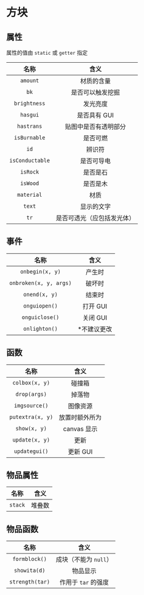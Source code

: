 # 方块
## 属性
属性的值由 `static` 或 `getter` 指定

| 名称 | 含义 |
| :-: | :-: |
| `amount` | 材质的含量 |
| `bk` | 是否可以触发挖掘 |
| `brightness` | 发光亮度 |
| `hasgui` | 是否具有 GUI |
| `hastrans` | 贴图中是否有透明部分 |
| `isBurnable` | 是否可燃 |
| `id` | 辨识符 |
| `isConductable` | 是否可导电 |
| `isRock` | 是否是石 |
| `isWood` | 是否是木 |
| `material` | 材质 |
| `text` | 显示的文字 |
| `tr` | 是否可透光（应包括发光体） |

## 事件
| 名称 | 含义 |
| :-: | :-: |
| `onbegin(x, y)` | 产生时 |
| `onbroken(x, y, args)` | 破坏时 |
| `onend(x, y)` | 结束时 |
| `onguiopen()` | 打开 GUI |
| `onguiclose()` | 关闭 GUI |
| `onlighton()` | *不建议更改 |

## 函数
| 名称 | 含义 |
| :-: | :-: |
| `colbox(x, y)` | 碰撞箱 |
| `drop(args)` | 掉落物 |
| `imgsource()` | 图像资源 |
| `putextra(x, y)` | 放置时额外所为 |
| `show(x, y)` | canvas 显示 |
| `update(x, y)` | 更新 |
| `updategui()` | 更新 GUI |

## 物品属性
| 名称 | 含义 |
| :-: | :-: |
| `stack` | 堆叠数 |

## 物品函数
| 名称 | 含义 |
| :-: | :-: |
| `formblock()` | 成块（不能为 `null`） |
| `showita(d)` | 物品显示 |
| `strength(tar)` | 作用于 `tar` 的强度 |
